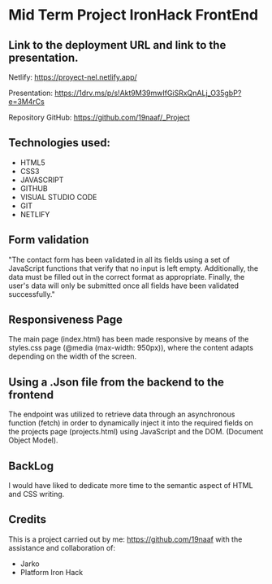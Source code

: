 # Mid Term Project IronHack FrontEnd
##   Link to the deployment URL and link to the presentation.

Netlify: https://proyect-nel.netlify.app/

Presentation: https://1drv.ms/p/s!Akt9M39mwIfGiSRxQnALj_O35gbP?e=3M4rCs

Repository GitHub: https://github.com/19naaf/_Project


##  Technologies used:

 - HTML5
 - CSS3
 - JAVASCRIPT
 - GITHUB
 - VISUAL STUDIO CODE
 - GIT
 - NETLIFY
 
## Form validation

"The contact form has been validated in all its fields using a set of JavaScript functions that verify that no input is left empty. Additionally, the data must be filled out in the correct format as appropriate. Finally, the user's data will only be submitted once all fields have been validated successfully."

## Responsiveness Page

The main page (index.html) has been made responsive by means of the styles.css page (@media (max-width: 950px)), where the content adapts depending on the width of the screen.

## Using a .Json file from the backend to the frontend

The endpoint was utilized to retrieve data through an asynchronous function (fetch) in order to dynamically inject it into the required fields on the projects page (projects.html) using JavaScript and the DOM. (Document Object Model).

## BackLog

I would have liked to dedicate more time to the semantic aspect of HTML and CSS writing.

## Credits
This is a project carried out by me: https://github.com/19naaf  with the assistance and collaboration of:

 - Jarko
 - Platform Iron Hack
